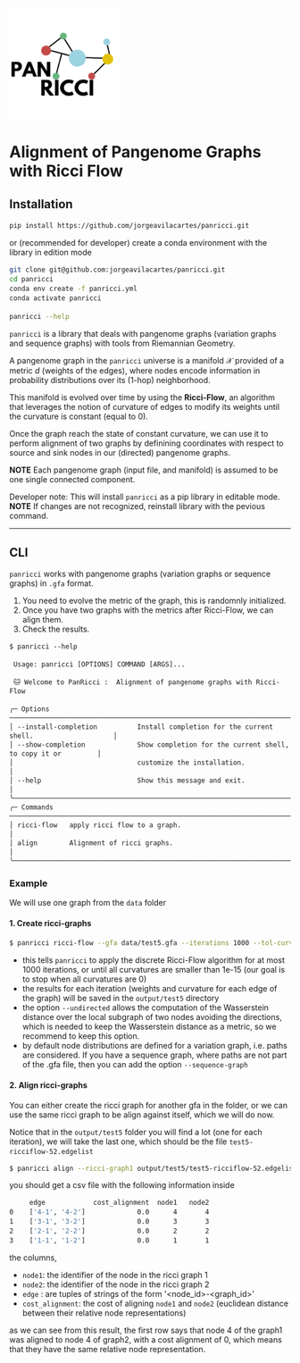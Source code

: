 <!-- ![pantera](images/PANRICCI-removebg-preview.png) -->
<img src="images/PANRICCI-removebg-preview.png" width="200" height="200">


# Alignment of Pangenome Graphs with Ricci Flow

## Installation
```bash
pip install https://github.com/jorgeavilacartes/panricci.git
```

or (recommended for developer) create a conda environment with the library in edition mode
```bash
git clone git@github.com:jorgeavilacartes/panricci.git
cd panricci
conda env create -f panricci.yml
conda activate panricci

panricci --help
```

`panricci` is a library that deals with pangenome graphs (variation graphs and sequence graphs)
with tools from Riemannian Geometry. 

A pangenome graph in the `panricci` universe is a manifold $\mathcal{X}$ provided of a metric $d$ 
(weights of the edges), where nodes encode information in probability distributions over its (1-hop) neighborhood. 

This manifold is evolved over time by using the **Ricci-Flow**, an algorithm that leverages the notion
of curvature of edges to modify its weights until the curvature is constant (equal to 0).

Once the graph reach the state of constant curvature, we can use it to perform alignment of two graphs
by definining coordinates with respect to source and sink nodes in our (directed) pangenome graphs.

**NOTE** Each pangenome graph (input file, and manifold) is assumed to be one single connected component.  

Developer note: This will install `panricci` as a pip library in editable mode.
**NOTE** If changes are not recognized, reinstall library with the pevious command.

___
## CLI
`panricci` works with pangenome graphs (variation graphs or sequence graphs) in `.gfa` format.

1. You need to evolve the metric of the graph, this is randomnly initialized.
2. Once you have two graphs with the metrics after Ricci-Flow, we can align them.
3. Check the results. 

```{bash}
$ panricci --help 
                                                                                              
 Usage: panricci [OPTIONS] COMMAND [ARGS]...                                                  
                                                                                              
 🐱 Welcome to PanRicci :  Alignment of pangenome graphs with Ricci-Flow                      
                                                                                              
╭─ Options ──────────────────────────────────────────────────────────────────────────────────╮
│ --install-completion          Install completion for the current shell.                    │
│ --show-completion             Show completion for the current shell, to copy it or         │
│                               customize the installation.                                  │
│ --help                        Show this message and exit.                                  │
╰────────────────────────────────────────────────────────────────────────────────────────────╯
╭─ Commands ─────────────────────────────────────────────────────────────────────────────────╮
│ ricci-flow   apply ricci flow to a graph.                                                  │
│ align        Alignment of ricci graphs.                                                    │
╰────────────────────────────────────────────────────────────────────────────────────────────╯
```

### Example 
We will use one graph from the `data` folder

#### 1. Create ricci-graphs
```bash
$ panricci ricci-flow --gfa data/test5.gfa --iterations 1000 --tol-curvature 1e-15 --undirected  --outdir output/test5 
``` 

- this tells `panricci` to apply the discrete Ricci-Flow algorithm for at most 1000 iterations, or until all curvatures are smaller than 1e-15 (our goal is to stop when all curvatures are 0)
- the results for each iteration (weights and curvature for each edge of the graph) will be saved in the `output/test5` directory
- the option `--undirected` allows the computation of the Wasserstein distance over the local subgraph of two nodes avoiding the directions, which is needed to keep the Wasserstein distance as a metric, so we recommend to keep this option.
- by default node distributions are defined for a variation graph, i.e. paths are considered. If you have a sequence graph, where paths are not part of the .gfa file, then you can add the option `--sequence-graph` 

#### 2. Align ricci-graphs

You can either create the ricci graph for another gfa in the folder, or we can use the same ricci graph to be align against itself, which we will do now.

Notice that in the `output/test5` folder you will find a lot (one for each iteration), we will take the last one, which should be the file `test5-ricciflow-52.edgelist`

```bash
$ panricci align --ricci-graph1 output/test5/test5-ricciflow-52.edgelist --ricci-graph2 output/test5/test5-ricciflow-52.edgelist --path-save output/alignment.csv
```

you should get a csv file with the following information inside

```bash
 	 edge          	 cost_alignment	 node1	 node2
0	 ['4-1', '4-2']	            0.0	     4	     4	       	       	            	 
1	 ['3-1', '3-2']	            0.0	     3	     3	       	       	            	 
2	 ['2-1', '2-2']	            0.0	     2	     2	       	       	            	 
3	 ['1-1', '1-2']	            0.0	     1	     1	       	       	            	 
```

the columns,

- `node1`: the identifier of the node in the ricci graph 1
- `node2`: the identifier of the node in the ricci graph 2
- `edge` : are tuples of strings of the form '<node_id>-<graph_id>' 
- `cost_alignment`: the cost of aligning `node1` and `node2` (euclidean distance between their relative node representations)


as we can see from this result, the first row says that node 4 of the graph1 was aligned to node 4 of graph2, with a cost alignment of 0, which means that they have the same relative node representation.